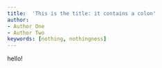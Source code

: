 ```yaml
---
title:  'This is the title: it contains a colon'
author:
- Author One
- Author Two
keywords: [nothing, nothingness]
---
```


hello!
